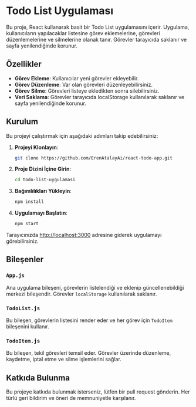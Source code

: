 # Todo List Uygulaması

Bu proje, React kullanarak basit bir Todo List uygulamasını içerir. Uygulama, kullanıcıların yapılacaklar listesine görev eklemelerine, görevleri düzenlemelerine ve silmelerine olanak tanır. Görevler tarayıcıda saklanır ve sayfa yenilendiğinde korunur.

## Özellikler

- **Görev Ekleme**: Kullanıcılar yeni görevler ekleyebilir.
- **Görev Düzenleme**: Var olan görevleri düzenleyebilirsiniz.
- **Görev Silme**: Görevleri listeye ekledikten sonra silebilirsiniz.
- **Veri Saklama**: Görevler tarayıcıda localStorage kullanılarak saklanır ve sayfa yenilendiğinde korunur.

## Kurulum

Bu projeyi çalıştırmak için aşağıdaki adımları takip edebilirsiniz:

1. **Projeyi Klonlayın**:
    ```bash
    git clone https://github.com/ErenAtalayAi/react-todo-app.git
    ```
2. **Proje Dizini İçine Girin**:
    ```bash
    cd todo-list-uygulamasi
    ```
3. **Bağımlılıkları Yükleyin**:
    ```bash
    npm install
    ```
4. **Uygulamayı Başlatın**:
    ```bash
    npm start
    ```

Tarayıcınızda [http://localhost:3000](http://localhost:3000) adresine giderek uygulamayı görebilirsiniz.

## Bileşenler

### `App.js`

Ana uygulama bileşeni, görevlerin listelendiği ve eklenip güncellenebildiği merkezi bileşendir. Görevler `localStorage` kullanılarak saklanır.

### `TodoList.js`

Bu bileşen, görevlerin listesini render eder ve her görev için `TodoItem` bileşenini kullanır.

### `TodoItem.js`

Bu bileşen, tekil görevleri temsil eder. Görevler üzerinde düzenleme, kaydetme, iptal etme ve silme işlemlerini sağlar.

## Katkıda Bulunma

Bu projeye katkıda bulunmak isterseniz, lütfen bir pull request gönderin. Her türlü geri bildirim ve öneri de memnuniyetle karşılanır.
